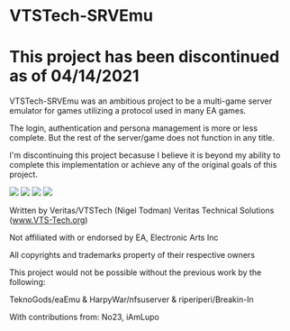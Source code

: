 # VTSTech-SRVEmu

# This project has been discontinued as of 04/14/2021

VTSTech-SRVEmu was an ambitious project to be a multi-game server emulator for games utilizing a protocol used in many EA games.

The login, authentication and persona management is more or less complete. But the rest of the server/game does not function in any title.

I'm discontinuing this project becasuse I believe it is beyond my ability to complete this implementation or achieve any of the original goals of this project.

<img src="https://i.gyazo.com/821d439552c7df6569b1ac3f4c6161ba.png">
<img src="https://i.gyazo.com/2e202390d0b73fa02dec0a17a19c1e5e.png">
<img src="https://i.gyazo.com/0fec572d13e7ca51d0c50179b20d9551.png">
<img src="https://i.gyazo.com/9940a7f8b5d02c492e61fbe149c605a7.png">

Written by Veritas/VTSTech (Nigel Todman)
Veritas Technical Solutions (www.VTS-Tech.org)

Not affiliated with or endorsed by EA, Electronic Arts Inc

All copyrights and trademarks property of their respective owners

This project would not be possible without the previous work by the following:

TeknoGods/eaEmu & HarpyWar/nfsuserver & riperiperi/Breakin-In

With contributions from: No23, iAmLupo
